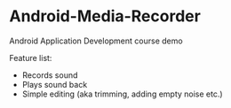 # Android-Media-Recorder
Android Application Development course demo

Feature list:
*	Records sound
*	Plays sound back
*	Simple editing (aka trimming, adding empty noise etc.)
